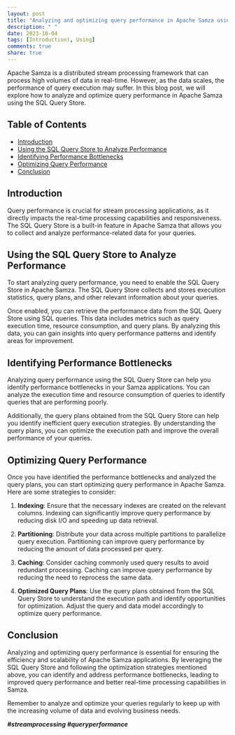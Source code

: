 ```yaml
---
layout: post
title: "Analyzing and optimizing query performance in Apache Samza using the SQL Query Store"
description: " "
date: 2023-10-04
tags: [Introduction), Using]
comments: true
share: true
---
```


Apache Samza is a distributed stream processing framework that can process high volumes of data in real-time. However, as the data scales, the performance of query execution may suffer. In this blog post, we will explore how to analyze and optimize query performance in Apache Samza using the SQL Query Store.

## Table of Contents
- [Introduction](#Introduction)
- [Using the SQL Query Store to Analyze Performance](#Using-the-SQL-Query-Store-to-Analyze-Performance)
- [Identifying Performance Bottlenecks](#Identifying-Performance-Bottlenecks)
- [Optimizing Query Performance](#Optimizing-Query-Performance)
- [Conclusion](#Conclusion)

## Introduction
Query performance is crucial for stream processing applications, as it directly impacts the real-time processing capabilities and responsiveness. The SQL Query Store is a built-in feature in Apache Samza that allows you to collect and analyze performance-related data for your queries.

## Using the SQL Query Store to Analyze Performance
To start analyzing query performance, you need to enable the SQL Query Store in Apache Samza. The SQL Query Store collects and stores execution statistics, query plans, and other relevant information about your queries.

Once enabled, you can retrieve the performance data from the SQL Query Store using SQL queries. This data includes metrics such as query execution time, resource consumption, and query plans. By analyzing this data, you can gain insights into query performance patterns and identify areas for improvement.

## Identifying Performance Bottlenecks
Analyzing query performance using the SQL Query Store can help you identify performance bottlenecks in your Samza applications. You can analyze the execution time and resource consumption of queries to identify queries that are performing poorly.

Additionally, the query plans obtained from the SQL Query Store can help you identify inefficient query execution strategies. By understanding the query plans, you can optimize the execution path and improve the overall performance of your queries.

## Optimizing Query Performance
Once you have identified the performance bottlenecks and analyzed the query plans, you can start optimizing query performance in Apache Samza. Here are some strategies to consider:

1. **Indexing**: Ensure that the necessary indexes are created on the relevant columns. Indexing can significantly improve query performance by reducing disk I/O and speeding up data retrieval.

2. **Partitioning**: Distribute your data across multiple partitions to parallelize query execution. Partitioning can improve query performance by reducing the amount of data processed per query.

3. **Caching**: Consider caching commonly used query results to avoid redundant processing. Caching can improve query performance by reducing the need to reprocess the same data.

4. **Optimized Query Plans**: Use the query plans obtained from the SQL Query Store to understand the execution path and identify opportunities for optimization. Adjust the query and data model accordingly to optimize query performance.

## Conclusion
Analyzing and optimizing query performance is essential for ensuring the efficiency and scalability of Apache Samza applications. By leveraging the SQL Query Store and following the optimization strategies mentioned above, you can identify and address performance bottlenecks, leading to improved query performance and better real-time processing capabilities in Samza.

Remember to analyze and optimize your queries regularly to keep up with the increasing volume of data and evolving business needs.

***#streamprocessing #queryperformance***